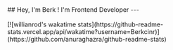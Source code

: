 <br/>
<br/>
## Hey, I'm Berk ! I'm Frontend Developer
---
<br/>
<br/>
[![willianrod's wakatime stats](https://github-readme-stats.vercel.app/api/wakatime?username=Berkcinr)](https://github.com/anuraghazra/github-readme-stats)

